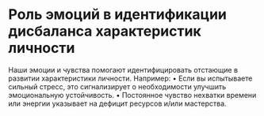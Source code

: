 # Роль эмоций в идентификации дисбаланса характеристик личности

Наши эмоции и чувства помогают идентифицировать отстающие в развитии характеристики личности. Например:
• Если вы испытываете сильный стресс, это сигнализирует о необходимости улучшить эмоциональную устойчивость.
• Постоянное чувство нехватки времени или энергии указывает на дефицит ресурсов и/или мастерства.
